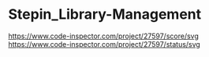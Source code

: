# Stepin_Library-Management
https://www.code-inspector.com/project/27597/score/svg
https://www.code-inspector.com/project/27597/status/svg

